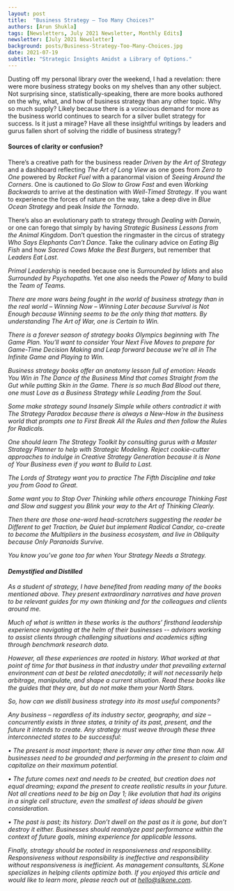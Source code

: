 ```yaml
---
layout: post
title:  "Business Strategy – Too Many Choices?"
authors: [Arun Shukla]
tags: [Newsletters, July 2021 Newsletter, Monthly Edits]
newsletter: [July 2021 Newsletter]
background: posts/Business-Strategy-Too-Many-Choices.jpg
date: 2021-07-19
subtitle: "Strategic Insights Amidst a Library of Options."
---
```


Dusting off my personal library over the weekend, I had a revelation: there were more business strategy books on my shelves than any other subject. Not surprising since, statistically-speaking, there are more books authored on the why, what, and how of business strategy than any other topic. Why so much supply? Likely because there is a voracious demand for more as the business world continues to search for a silver bullet strategy for success. Is it just a mirage? Have all these insightful writings by leaders and gurus fallen short of solving the riddle of business strategy? 

#### Sources of clarity or confusion?

There’s a creative path for the business reader <i>Driven by the Art of Strategy</i> and a dashboard reflecting <i>The Art of Long View</i> as one goes from <i>Zero to One</i> powered by <i>Rocket Fuel</i> with a paranormal vision of <i>Seeing Around the Corners</i>. One is cautioned to <i>Go Slow to Grow Fast</i> and even <i>Working Backwards</i> to arrive at the destination with <i>Well-Timed Strategy</i>. If you want to experience the forces of nature on the way, take a deep dive in <i>Blue Ocean Strategy</i> and  peak <i>Inside the Tornado</i>.  

There’s also an evolutionary path to strategy through <i>Dealing with Darwin</i>, or one can forego that simply by having <i>Strategic Business Lessons from the Animal Kingdom</i>. Don’t question the ringmaster in the circus of strategy <i>Who Says Elephants Can’t Dance</i>. Take the culinary advice on <i>Eating Big Fish</i> and how <i>Sacred Cows Make the Best Burgers</i>, but remember that <i>Leaders Eat Last</i>.

<i>Primal Leadership</i> is needed because one is <i>Surrounded by Idiots</i> and also <i>Surrounded by Psychopaths</i>. Yet one also needs the <i>Power of Many</i> to build the <i>Team of Teams<i>.

There are more wars being fought in the world of business strategy than in the real world – <i>Winning Now – Winning Later</i> because <i>Survival is Not Enough</i> because <i>Winning</i> seems to be the only thing that matters. By understanding <i>The Art of War</i>, one is <i>Certain to Win</i>. 

There is a forever season of strategy books Olympics beginning with <i>The Game Plan</i>. You’ll want to consider <i>Your Next Five Moves</i> to prepare for <i>Game-Time Decision Making</i> and <i>Leap</i> forward because we’re all in <i>The Infinite Game</i> and <i>Playing to Win</i>.

Business strategy books offer an anatomy lesson full of emotion: <i>Heads You Win</i> in <i>The Dance of the Business Mind</i> that comes <i>Straight from the Gut</i> while putting <i>Skin in the Game</i>. There is so much <i>Bad Blood</i> out there, one must <i>Love as a Business Strategy</i> while <i>Leading from the Soul</i>. 

Some make strategy sound <i>Insanely Simple</i> while others contradict it with <i>The Strategy Paradox</i> because there is always a <i>New-How</i> in the business world that prompts one to <i>First Break All the Rules</i> and then follow the <i>Rules for Radicals</i>.

One should learn <i>The Strategy Toolkit</i> by consulting gurus with a <i>Master Strategy Planner</i> to help with <i>Strategic Modeling</i>. Reject cookie-cutter approaches to indulge in <i>Creative Strategy Generation</i> because it is <i>None of Your Business</i> even if you want to <i>Build to Last</i>. 

The <i>Lords of Strategy</i> want you to practice <i>The Fifth Discipline</i> and take you from <i>Good to Great</i>.

Some want you to <i>Stop Over Thinking</i> while others encourage <i>Thinking Fast and Slow</i> and suggest you <i>Blink</i> your way to the <i>Art of Thinking Clearly</i>.

Then there are those one-word head-scratchers suggesting the reader be <i>Different to get Traction</i>, be <i>Quiet</i> but implement <i>Radical Candor</i>, co-create to become the <i>Multipliers</i> in the business ecosystem, and live in <i>Obliquity</i> because <i>Only Paranoids Survive</i>.

You know you’ve gone too far when Your <i>Strategy Needs a Strategy</i>.

#### Demystified and Distilled

As a student of strategy, I have benefited from reading many of the books mentioned above. They present extraordinary narratives and have proven to be relevant guides for my own thinking and for the colleagues and clients around me.

Much of what is written in these works is the authors’ firsthand leadership experience navigating at the helm of their businesses -- advisors working to assist clients through challenging situations and academics sifting through benchmark research data.

However, all these experiences are rooted in history. What worked at that point of time for that business in that industry under that prevailing external environment can at best be related anecdotally; it will not necessarily help arbitrage, manipulate, and shape a current situation. Read these books like the guides that they are, but do not make them your North Stars.

So, how can we distill business strategy into its most useful components?

Any business – regardless of its industry sector, geography, and size – concurrently exists in three states, a trinity  of its past, present, and the future it intends to create. Any strategy must weave through these three interconnected states to be successful:

•	The present is most important; there is never any other time than now.  All businesses need to be grounded and performing in the present to claim and capitalize on their maximum potential.

•	The future comes next and needs to be created, but creation does not equal dreaming; expand the present to create realistic results in your future. Not all creations need to be big on Day 1; like evolution that had its origins in a single cell structure, even the smallest of ideas should be given consideration.

•	The past is past; its history. Don’t dwell on the past as it is gone, but don’t destroy it either. Businesses should reanalyze past performance within the context of future goals, mining experience for applicable lessons.

Finally, strategy should be rooted in responsiveness and responsibility. Responsiveness without responsibility is ineffective and responsibility without responsiveness is inefficient.  As management consultants, SLKone specializes in helping clients optimize both. If you enjoyed this article and would like to learn more, please reach out at hello@slkone.com.
